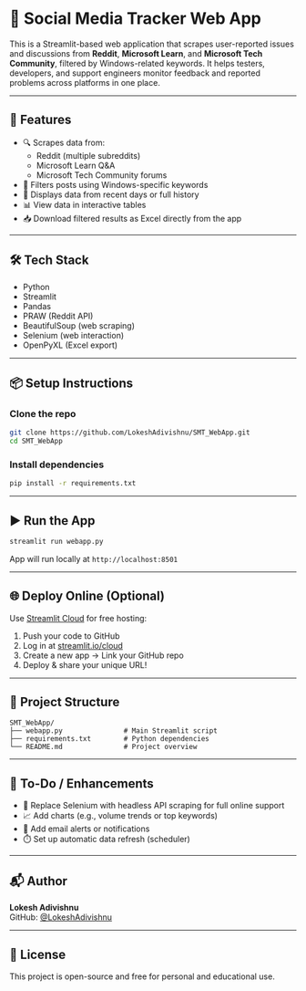 # 🧠 Social Media Tracker Web App

This is a Streamlit-based web application that scrapes user-reported issues and discussions from **Reddit**, **Microsoft Learn**, and **Microsoft Tech Community**, filtered by Windows-related keywords. It helps testers, developers, and support engineers monitor feedback and reported problems across platforms in one place.

---

## 🚀 Features

- 🔍 Scrapes data from:
  - Reddit (multiple subreddits)
  - Microsoft Learn Q&A
  - Microsoft Tech Community forums
- 🧠 Filters posts using Windows-specific keywords
- 📅 Displays data from recent days or full history
- 📊 View data in interactive tables
- 📥 Download filtered results as Excel directly from the app

---

## 🛠️ Tech Stack

- Python
- Streamlit
- Pandas
- PRAW (Reddit API)
- BeautifulSoup (web scraping)
- Selenium (web interaction)
- OpenPyXL (Excel export)

---

## 📦 Setup Instructions

### Clone the repo

```bash
git clone https://github.com/LokeshAdivishnu/SMT_WebApp.git
cd SMT_WebApp
```

### Install dependencies

```bash
pip install -r requirements.txt
```

---

## ▶️ Run the App

```bash
streamlit run webapp.py
```

App will run locally at `http://localhost:8501`

---

## 🌐 Deploy Online (Optional)

Use [Streamlit Cloud](https://streamlit.io/cloud) for free hosting:

1. Push your code to GitHub
2. Log in at [streamlit.io/cloud](https://streamlit.io/cloud)
3. Create a new app → Link your GitHub repo
4. Deploy & share your unique URL!

---

## 📁 Project Structure

```
SMT_WebApp/
├── webapp.py               # Main Streamlit script
├── requirements.txt        # Python dependencies
└── README.md               # Project overview
```

---

## 🧩 To-Do / Enhancements

- 🔄 Replace Selenium with headless API scraping for full online support
- 📈 Add charts (e.g., volume trends or top keywords)
- 🔔 Add email alerts or notifications
- ⏱️ Set up automatic data refresh (scheduler)

---

## 📬 Author

**Lokesh Adivishnu**  
GitHub: [@LokeshAdivishnu](https://github.com/LokeshAdivishnu)

---

## 📝 License

This project is open-source and free for personal and educational use.

